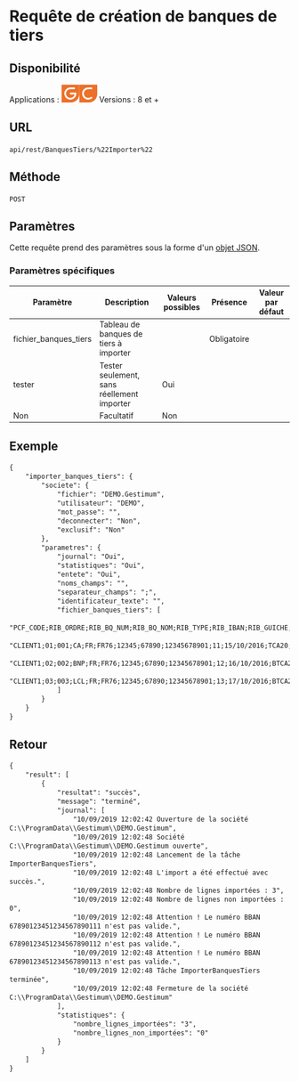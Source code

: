 # Requête de création de banques de tiers


## Disponibilité






Applications : ![](../GestionCommerciale32.png)![](../GestionComptable32.png)
Versions : 8 et +


## URL

``
api/rest/BanquesTiers/%22Importer%22
``

## Méthode

``
POST
``

## Paramètres


Cette requête prend des paramètres sous la forme d'un [objet JSON](../ObjetJSONParametreRequetes.md).


### Paramètres spécifiques


| Paramètre | Description | Valeurs possibles | Présence | Valeur par défaut |
|---|---|---|---|---|
| fichier\_banques\_tiers | Tableau de banques de tiers à importer |   | Obligatoire |   |
| tester | Tester seulement, sans réellement importer | Oui 
Non | Facultatif | Non |


## Exemple

````
{
    "importer_banques_tiers": {
        "societe": {
            "fichier": "DEMO.Gestimum",
            "utilisateur": "DEMO",
            "mot_passe": "",
            "deconnecter": "Non",
            "exclusif": "Non"
        },
        "parametres": {
            "journal": "Oui",
            "statistiques": "Oui",
            "entete": "Oui",
            "noms_champs": "",
            "separateur_champs": ";",
            "identificateur_texte": "",
            "fichier_banques_tiers": [
                "PCF_CODE;RIB_ORDRE;RIB_BQ_NUM;RIB_BQ_NOM;RIB_TYPE;RIB_IBAN;RIB_GUICHE;RIB_AGENCE;RIB_COMPTE;RIB_CLE;RIB_DT_SM;RIB_RUM;RIB_SEQPRE",
                "CLIENT1;01;001;CA;FR;FR76;12345;67890;12345678901;11;15/10/2016;TCA20;FRST",
                "CLIENT1;02;002;BNP;FR;FR76;12345;67890;12345678901;12;16/10/2016;BTCA21;FRST",
                "CLIENT1;03;003;LCL;FR;FR76;12345;67890;12345678901;13;17/10/2016;BTCA22;FRST"
            ]
        }
    }
}
````

## Retour

````
{
    "result": [
        {
            "resultat": "succès",
            "message": "terminé",
            "journal": [
                "10/09/2019 12:02:42 Ouverture de la société C:\\ProgramData\\Gestimum\\DEMO.Gestimum",
                "10/09/2019 12:02:48 Société C:\\ProgramData\\Gestimum\\DEMO.Gestimum ouverte",
                "10/09/2019 12:02:48 Lancement de la tâche ImporterBanquesTiers",
                "10/09/2019 12:02:48 L'import a été effectué avec succès.",
                "10/09/2019 12:02:48 Nombre de lignes importées : 3",
                "10/09/2019 12:02:48 Nombre de lignes non importées : 0",
                "10/09/2019 12:02:48 Attention ! Le numéro BBAN 67890123451234567890111 n'est pas valide.",
                "10/09/2019 12:02:48 Attention ! Le numéro BBAN 67890123451234567890112 n'est pas valide.",
                "10/09/2019 12:02:48 Attention ! Le numéro BBAN 67890123451234567890113 n'est pas valide.",
                "10/09/2019 12:02:48 Tâche ImporterBanquesTiers terminée",
                "10/09/2019 12:02:48 Fermeture de la société C:\\ProgramData\\Gestimum\\DEMO.Gestimum"
            ],
            "statistiques": {
                "nombre_lignes_importées": "3",
                "nombre_lignes_non_importées": "0"
            }
        }
    ]
}
````